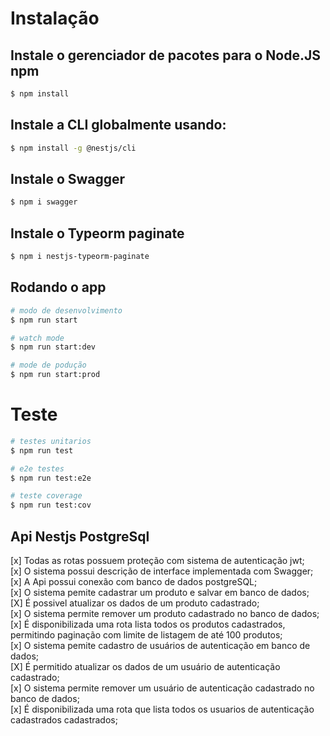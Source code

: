 

# Instalação

 ## Instale o gerenciador de pacotes para o Node.JS npm
```bash
$ npm install
```

## Instale a CLI globalmente usando:
```bash
$ npm install -g @nestjs/cli
```
## Instale o Swagger
```bash
$ npm i swagger
```
## Instale o Typeorm paginate
```bash
$ npm i nestjs-typeorm-paginate
```

## Rodando o app


```bash
# modo de desenvolvimento
$ npm run start

# watch mode
$ npm run start:dev

# mode de podução
$ npm run start:prod
```
# Teste

```bash
# testes unitarios
$ npm run test

# e2e testes
$ npm run test:e2e

# teste coverage
$ npm run test:cov
```


<div>
  
  <h2> Api Nestjs PostgreSql </h2>
  
</div>

<div>
  
  [x] Todas as rotas possuem proteção com sistema de autenticação jwt;<br>
  [x] O sistema possui descrição de interface implementada com Swagger;<br>
  [x] A Api possui conexão com banco de dados postgreSQL;<br>
  [x] O sistema pemite cadastrar um produto e salvar em banco de dados;<br>
  [X] É possivel atualizar os dados de um produto cadastrado;<br>
  [x] O sistema permite remover um produto cadastrado no banco de dados;<br>
  [x] É disponibilizada uma rota lista todos os produtos cadastrados, permitindo paginação com limite de listagem de até 100 produtos; <br>
  [x] O sistema pemite cadastro de usuários de autenticação em banco de dados;<br>
  [X] É permitido atualizar os dados de um usuário de autenticação cadastrado;<br>
  [x] O sistema permite remover um usuário de autenticação cadastrado no banco de dados;<br>
  [x] É disponibilizada uma rota que lista todos os usuarios de autenticação cadastrados cadastrados;<br>

</div>
